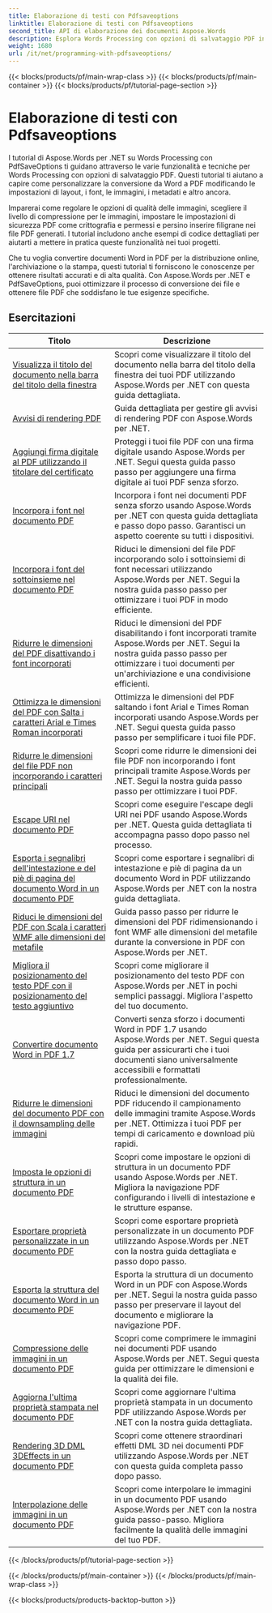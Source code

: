```yaml
---
title: Elaborazione di testi con Pdfsaveoptions
linktitle: Elaborazione di testi con Pdfsaveoptions
second_title: API di elaborazione dei documenti Aspose.Words
description: Esplora Words Processing con opzioni di salvataggio PDF in Aspose.Words per .NET. Scopri come generare documenti Word in PDF con funzionalità avanzate tramite tutorial passo dopo passo e codice di esempio.
weight: 1680
url: /it/net/programming-with-pdfsaveoptions/
---
```


{{< blocks/products/pf/main-wrap-class >}}
{{< blocks/products/pf/main-container >}}
{{< blocks/products/pf/tutorial-page-section >}}

# Elaborazione di testi con Pdfsaveoptions

I tutorial di Aspose.Words per .NET su Words Processing con PdfSaveOptions ti guidano attraverso le varie funzionalità e tecniche per Words Processing con opzioni di salvataggio PDF. Questi tutorial ti aiutano a capire come personalizzare la conversione da Word a PDF modificando le impostazioni di layout, i font, le immagini, i metadati e altro ancora.

Imparerai come regolare le opzioni di qualità delle immagini, scegliere il livello di compressione per le immagini, impostare le impostazioni di sicurezza PDF come crittografia e permessi e persino inserire filigrane nei file PDF generati. I tutorial includono anche esempi di codice dettagliati per aiutarti a mettere in pratica queste funzionalità nei tuoi progetti.

Che tu voglia convertire documenti Word in PDF per la distribuzione online, l'archiviazione o la stampa, questi tutorial ti forniscono le conoscenze per ottenere risultati accurati e di alta qualità. Con Aspose.Words per .NET e PdfSaveOptions, puoi ottimizzare il processo di conversione dei file e ottenere file PDF che soddisfano le tue esigenze specifiche.

 ## Esercitazioni
| Titolo | Descrizione |
| --- | --- |
| [Visualizza il titolo del documento nella barra del titolo della finestra](./display-doc-title-in-window-titlebar/) | Scopri come visualizzare il titolo del documento nella barra del titolo della finestra dei tuoi PDF utilizzando Aspose.Words per .NET con questa guida dettagliata. |
| [Avvisi di rendering PDF](./pdf-render-warnings/) | Guida dettagliata per gestire gli avvisi di rendering PDF con Aspose.Words per .NET. |
| [Aggiungi firma digitale al PDF utilizzando il titolare del certificato](./digitally-signed-pdf-using-certificate-holder/) | Proteggi i tuoi file PDF con una firma digitale usando Aspose.Words per .NET. Segui questa guida passo passo per aggiungere una firma digitale ai tuoi PDF senza sforzo. |
| [Incorpora i font nel documento PDF](./embedded-all-fonts/) | Incorpora i font nei documenti PDF senza sforzo usando Aspose.Words per .NET con questa guida dettagliata e passo dopo passo. Garantisci un aspetto coerente su tutti i dispositivi. |
| [Incorpora i font del sottoinsieme nel documento PDF](./embedded-subset-fonts/) | Riduci le dimensioni del file PDF incorporando solo i sottoinsiemi di font necessari utilizzando Aspose.Words per .NET. Segui la nostra guida passo passo per ottimizzare i tuoi PDF in modo efficiente. |
| [Ridurre le dimensioni del PDF disattivando i font incorporati](./disable-embed-windows-fonts/) | Riduci le dimensioni del PDF disabilitando i font incorporati tramite Aspose.Words per .NET. Segui la nostra guida passo passo per ottimizzare i tuoi documenti per un'archiviazione e una condivisione efficienti. |
| [Ottimizza le dimensioni del PDF con Salta i caratteri Arial e Times Roman incorporati](./skip-embedded-arial-and-times-roman-fonts/) | Ottimizza le dimensioni del PDF saltando i font Arial e Times Roman incorporati usando Aspose.Words per .NET. Segui questa guida passo passo per semplificare i tuoi file PDF. |
| [Ridurre le dimensioni del file PDF non incorporando i caratteri principali](./avoid-embedding-core-fonts/) | Scopri come ridurre le dimensioni dei file PDF non incorporando i font principali tramite Aspose.Words per .NET. Segui la nostra guida passo passo per ottimizzare i tuoi PDF. |
| [Escape URI nel documento PDF](./escape-uri/) | Scopri come eseguire l'escape degli URI nei PDF usando Aspose.Words per .NET. Questa guida dettagliata ti accompagna passo dopo passo nel processo. |
| [Esporta i segnalibri dell'intestazione e del piè di pagina del documento Word in un documento PDF](./export-header-footer-bookmarks/) | Scopri come esportare i segnalibri di intestazione e piè di pagina da un documento Word in PDF utilizzando Aspose.Words per .NET con la nostra guida dettagliata. |
| [Riduci le dimensioni del PDF con Scala i caratteri WMF alle dimensioni del metafile](./scale-wmf-fonts-to-metafile-size/) | Guida passo passo per ridurre le dimensioni del PDF ridimensionando i font WMF alle dimensioni del metafile durante la conversione in PDF con Aspose.Words per .NET. |
| [Migliora il posizionamento del testo PDF con il posizionamento del testo aggiuntivo](./additional-text-positioning/) | Scopri come migliorare il posizionamento del testo PDF con Aspose.Words per .NET in pochi semplici passaggi. Migliora l'aspetto del tuo documento. |
| [Convertire documento Word in PDF 1.7](./conversion-to-pdf-17/) | Converti senza sforzo i documenti Word in PDF 1.7 usando Aspose.Words per .NET. Segui questa guida per assicurarti che i tuoi documenti siano universalmente accessibili e formattati professionalmente. |
| [Ridurre le dimensioni del documento PDF con il downsampling delle immagini](./downsampling-images/) | Riduci le dimensioni del documento PDF riducendo il campionamento delle immagini tramite Aspose.Words per .NET. Ottimizza i tuoi PDF per tempi di caricamento e download più rapidi. |
| [Imposta le opzioni di struttura in un documento PDF](./set-outline-options/) | Scopri come impostare le opzioni di struttura in un documento PDF usando Aspose.Words per .NET. Migliora la navigazione PDF configurando i livelli di intestazione e le strutture espanse. |
| [Esportare proprietà personalizzate in un documento PDF](./custom-properties-export/) | Scopri come esportare proprietà personalizzate in un documento PDF utilizzando Aspose.Words per .NET con la nostra guida dettagliata e passo dopo passo. |
| [Esporta la struttura del documento Word in un documento PDF](./export-document-structure/) | Esporta la struttura di un documento Word in un PDF con Aspose.Words per .NET. Segui la nostra guida passo passo per preservare il layout del documento e migliorare la navigazione PDF. |
| [Compressione delle immagini in un documento PDF](./image-compression/) | Scopri come comprimere le immagini nei documenti PDF usando Aspose.Words per .NET. Segui questa guida per ottimizzare le dimensioni e la qualità dei file. |
| [Aggiorna l'ultima proprietà stampata nel documento PDF](./update-last-printed-property/) | Scopri come aggiornare l'ultima proprietà stampata in un documento PDF utilizzando Aspose.Words per .NET con la nostra guida dettagliata. |
| [Rendering 3D DML 3DEffects in un documento PDF](./dml-3deffects-rendering/) | Scopri come ottenere straordinari effetti DML 3D nei documenti PDF utilizzando Aspose.Words per .NET con questa guida completa passo dopo passo. |
| [Interpolazione delle immagini in un documento PDF](./interpolate-images/) | Scopri come interpolare le immagini in un documento PDF usando Aspose.Words per .NET con la nostra guida passo-passo. Migliora facilmente la qualità delle immagini del tuo PDF. |
{{< /blocks/products/pf/tutorial-page-section >}}

{{< /blocks/products/pf/main-container >}}
{{< /blocks/products/pf/main-wrap-class >}}

{{< blocks/products/products-backtop-button >}}
